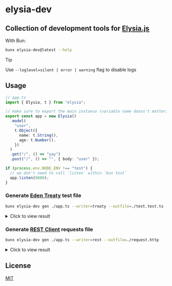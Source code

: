 # elysia-dev

## Collection of development tools for [Elysia.js](https://elysiajs.com)

With Bun:

```bash
bunx elysia-dev@latest --help
```

> [!TIP]
> Use `--loglevel=silent | error | warning` flag to disable logs

## Usage

```ts
// app.ts
import { Elysia, t } from "elysia";

// make sure to export the main instance (variable name doesn't matter)
export const app = new Elysia()
  .model(
    "user",
    t.Object({
      name: t.String(),
      age: t.Number(),
    })
  )
  .get("/", () => "yay")
  .post("/", () => "", { body: "user" });

if (process.env.NODE_ENV !== "test") {
  // we don't need to call `listen` within `bun test`
  app.listen(8080);
}
```

### Generate [Eden Treaty](https://elysiajs.com/eden/treaty/overview.html#eden-treaty) test file

```bash
bunx elysia-dev gen ./app.ts --writer=treaty --outfile=./test.test.ts
```

<details>

<summary>Click to view result</summary>

```ts
import { describe, it, expect } from "bun:test";
import { treaty } from "@elysiajs/eden";
import { app } from "../app";

await app.modules;

const api = treaty(app);

describe("Elysia", () => {
  it('GET - / - Response: { 200: string; }"', async () => {
    const { data, error } = await api.index.get();
    expect(error).toBeNull();
    expect(data).toBeTypeOf("string");
  });

  it('POST - /user - Request: { name: string; age: number; } - Response: { 200: string; }"', async () => {
    const { data, error } = await api.user.post({
      name: "Bogeychan",
      age: 42,
    });
    expect(error).toBeNull();
    expect(data).toBeTypeOf("string");
  });
});
```

</details>

### Generate [REST Client](https://marketplace.visualstudio.com/items?itemName=humao.rest-client) requests file

```bash
bunx elysia-dev gen ./app.ts --writer=rest --outfile=./request.http
```

<details>

<summary>Click to view result</summary>

```
@protocol = http
@hostname = localhost
@port     = 8080
@origin   = {{protocol}}://{{hostname}}:{{port}}

###

# index
GET {{origin}}/ HTTP/1.1

###

# user - { name: string; age: number; }
POST {{origin}}/user HTTP/1.1
Content-Type: application/json

{
  "name": "Bogeychan",
  "age": 42
}

###
```

</details>

## License

[MIT](LICENSE)
